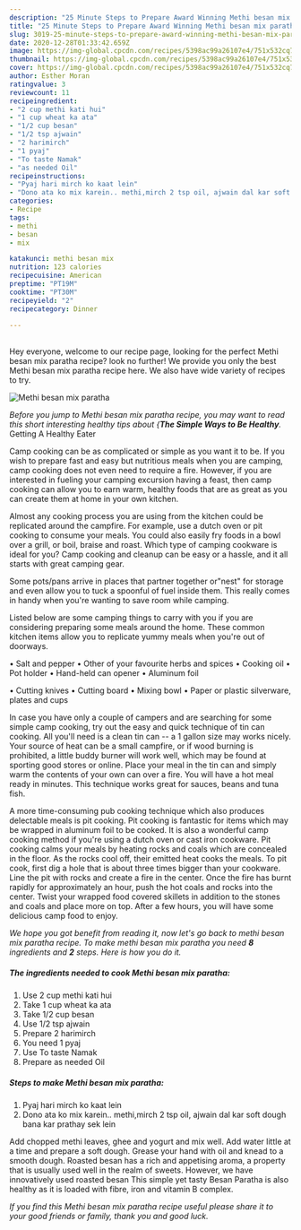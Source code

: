 ```yaml
---
description: "25 Minute Steps to Prepare Award Winning Methi besan mix paratha"
title: "25 Minute Steps to Prepare Award Winning Methi besan mix paratha"
slug: 3019-25-minute-steps-to-prepare-award-winning-methi-besan-mix-paratha
date: 2020-12-28T01:33:42.659Z
image: https://img-global.cpcdn.com/recipes/5398ac99a26107e4/751x532cq70/methi-besan-mix-paratha-recipe-main-photo.jpg
thumbnail: https://img-global.cpcdn.com/recipes/5398ac99a26107e4/751x532cq70/methi-besan-mix-paratha-recipe-main-photo.jpg
cover: https://img-global.cpcdn.com/recipes/5398ac99a26107e4/751x532cq70/methi-besan-mix-paratha-recipe-main-photo.jpg
author: Esther Moran
ratingvalue: 3
reviewcount: 11
recipeingredient:
- "2 cup methi kati hui"
- "1 cup wheat ka ata"
- "1/2 cup besan"
- "1/2 tsp ajwain"
- "2 harimirch"
- "1 pyaj"
- "To taste Namak"
- "as needed Oil"
recipeinstructions:
- "Pyaj hari mirch ko kaat lein"
- "Dono ata ko mix karein.. methi,mirch 2 tsp oil, ajwain dal kar soft dough bana kar prathay sek lein"
categories:
- Recipe
tags:
- methi
- besan
- mix

katakunci: methi besan mix 
nutrition: 123 calories
recipecuisine: American
preptime: "PT19M"
cooktime: "PT30M"
recipeyield: "2"
recipecategory: Dinner

---
```

<br>
Hey everyone, welcome to our recipe page, looking for the perfect Methi besan mix paratha recipe? look no further! We provide you only the best Methi besan mix paratha recipe here. We also have wide variety of recipes to try.
<br>


![Methi besan mix paratha](https://img-global.cpcdn.com/recipes/5398ac99a26107e4/751x532cq70/methi-besan-mix-paratha-recipe-main-photo.jpg)

<i>Before you jump to Methi besan mix paratha recipe, you may want to read this short interesting healthy tips about {<strong>The Simple Ways to Be Healthy</strong>.</i>
Getting A Healthy Eater

    
Camp cooking can be as complicated or simple as you want it to be. If you wish to prepare fast and easy but nutritious meals when you are camping, camp cooking does not even need to require a fire. However, if you are interested in fueling your camping excursion having a feast, then camp cooking can allow you to earn warm, healthy foods that are as great as you can create them at home in your own kitchen.

 Almost any cooking process you are using from the kitchen could be replicated around the campfire. For example, use a dutch oven or pit cooking to consume your meals. You could also easily fry foods in a bowl over a grill, or boil, braise and roast. Which type of camping cookware is ideal for you? Camp cooking and cleanup can be easy or a hassle, and it all starts with great camping gear.

Some pots/pans arrive in places that partner together or"nest" for storage and even allow you to tuck a spoonful of fuel inside them. This really comes in handy when you're wanting to save room while camping.

Listed below are some camping things to carry with you if you are considering preparing some meals around the home. These common kitchen items allow you to replicate yummy meals when you're out of doorways.

• Salt and pepper
• Other of your favourite herbs and spices
• Cooking oil
• Pot holder
• Hand-held can opener
• Aluminum foil

• Cutting knives
• Cutting board
• Mixing bowl
• Paper or plastic silverware, plates and cups

In case you have only a couple of campers and are searching for some simple camp cooking, try out the easy and quick technique of tin can cooking. All you'll need is a clean tin can -- a 1 gallon size may works nicely. Your source of heat can be a small campfire, or if wood burning is prohibited, a little buddy burner will work well, which may be found at sporting good stores or online. Place your meal in the tin can and simply warm the contents of your own can over a fire. You will have a hot meal ready in minutes.  This technique works great for sauces, beans and tuna fish.

A more time-consuming pub cooking technique which also produces delectable meals is pit cooking. Pit cooking is fantastic for items which may be wrapped in aluminum foil to be cooked.  It is also a wonderful camp cooking method if you're using a dutch oven or cast iron cookware. Pit cooking calms your meals by heating rocks and coals which are concealed in the floor. As the rocks cool off, their emitted heat cooks the meals. To pit cook, first dig a hole that is about three times bigger than your cookware. Line the pit with rocks and create a fire in the center. Once the fire has burnt rapidly for approximately an hour, push the hot coals and rocks into the center. Twist your wrapped food covered skillets in addition to the stones and coals and place more on top. After a few hours, you will have some delicious camp food to enjoy.


<i>We hope you got benefit from reading it, now let's go back to methi besan mix paratha recipe. To make methi besan mix paratha you need <strong>8</strong> ingredients and <strong>2</strong> steps. Here is how you do it.
</i>

##### The ingredients needed to cook Methi besan mix paratha:

1. Use 2 cup methi kati hui
1. Take 1 cup wheat ka ata
1. Take 1/2 cup besan
1. Use 1/2 tsp ajwain
1. Prepare 2 harimirch
1. You need 1 pyaj
1. Use To taste Namak
1. Prepare as needed Oil


##### Steps to make Methi besan mix paratha:

1. Pyaj hari mirch ko kaat lein
1. Dono ata ko mix karein.. methi,mirch 2 tsp oil, ajwain dal kar soft dough bana kar prathay sek lein


Add chopped methi leaves, ghee and yogurt and mix well. Add water little at a time and prepare a soft dough. Grease your hand with oil and knead to a smooth dough. Roasted besan has a rich and appetising aroma, a property that is usually used well in the realm of sweets. However, we have innovatively used roasted besan This simple yet tasty Besan Paratha is also healthy as it is loaded with fibre, iron and vitamin B complex. 

<i>If you find this Methi besan mix paratha recipe useful please share it to your good friends or family, thank you and good luck.</i>
